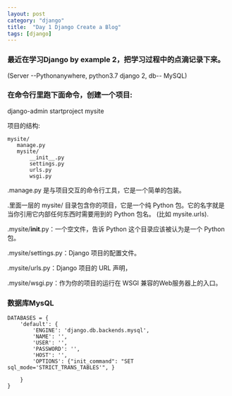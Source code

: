 ```yaml
---
layout: post
category: "django"
title:  "Day 1 Django Create a Blog"
tags: [django]
---
```

### 最近在学习Django by example 2，把学习过程中的点滴记录下来。
(Server --Pythonanywhere, python3.7   django 2, db-- MySQL)
<!-- more -->
### 在命令行里跑下面命令，创建一个项目:

django-admin startproject mysite

项目的结构:
```
mysite/
   manage.py
   mysite/
       __init__.py
       settings.py
       urls.py
       wsgi.py
```
.manage.py 是与项目交互的命令行工具，它是一个简单的包装。


.里面一层的 mysite/ 目录包含你的项目，它是一个纯 Python 包。它的名字就是当你引用它内部任何东西时需要用到的 Python 包名。 (比如 mysite.urls).


.mysite/__init__.py：一个空文件，告诉 Python 这个目录应该被认为是一个 Python 包。


.mysite/settings.py：Django 项目的配置文件。


.mysite/urls.py：Django 项目的 URL 声明，


.mysite/wsgi.py：作为你的项目的运行在 WSGI 兼容的Web服务器上的入口。

### 数据库MysQL

```
DATABASES = {
    'default': {
        'ENGINE': 'django.db.backends.mysql',
        'NAME': '',
        'USER': '',
        'PASSWORD': '',
        'HOST': '',
        'OPTIONS': {"init_command": "SET sql_mode='STRICT_TRANS_TABLES'", }

    }
}
```
